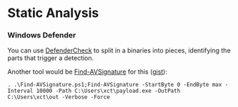 # Static Analysis

### Windows Defender

You can use [DefenderCheck](https://github.com/matterpreter/DefenderCheck) to split in a binaries into pieces, identifying the parts that trigger a detection. 

Another tool would be [Find-AVSignature](http://obscuresecurity.blogspot.com/2012/12/finding-simple-av-signatures-with.html) for this \([gist](https://gist.github.com/xct/891a98fd671073cf4340b08ae460094d)\):

```text
. .\Find-AVSignature.ps1;Find-AVSignature -StartByte 0 -EndByte max -Interval 10000 -Path C:\Users\xct\payload.exe -OutPath C:\Users\xct\out -Verbose -Force
```



